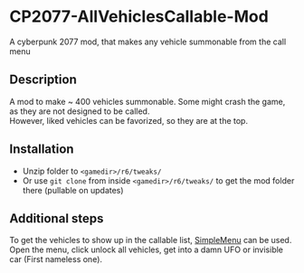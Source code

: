 # CP2077-AllVehiclesCallable-Mod
A cyberpunk 2077 mod, that makes any vehicle summonable from the call menu

## Description

A mod to make ~ 400 vehicles summonable. Some might crash the game, as they are not designed to be called.  
However, liked vehicles can be favorized, so they are at the top.  

## Installation

- Unzip folder to `<gamedir>/r6/tweaks/`
- Or use `git clone` from inside `<gamedir>/r6/tweaks/` to get the mod folder there (pullable on updates)

## Additional steps

To get the vehicles to show up in the callable list, [SimpleMenu](https://www.nexusmods.com/cyberpunk2077/mods/818) can be used.  
Open the menu, click unlock all vehicles, get into a damn UFO or invisible car (First nameless one).

